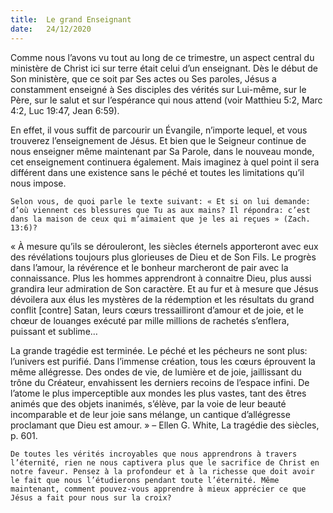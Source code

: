 ```yaml
---
title:  Le grand Enseignant
date:   24/12/2020
---
```


Comme nous l’avons vu tout au long de ce trimestre, un aspect central du ministère de Christ ici sur terre était celui d’un enseignant. Dès le début de Son ministère, que ce soit par Ses actes ou Ses paroles, Jésus a constamment enseigné à Ses disciples des vérités sur Lui-même, sur le Père, sur le salut et sur l’espérance qui nous attend (voir Matthieu 5:2, Marc 4:2, Luc 19:47, Jean 6:59).

En effet, il vous suffit de parcourir un Évangile, n’importe lequel, et vous trouverez l’enseignement de Jésus. Et bien que le Seigneur continue de nous enseigner même maintenant par Sa Parole, dans le nouveau monde, cet enseignement continuera également. Mais imaginez à quel point il sera différent dans une existence sans le péché et toutes les limitations qu’il nous impose.

`Selon vous, de quoi parle le texte suivant: « Et si on lui demande: d’où viennent ces blessures que Tu as aux mains? Il répondra: c’est dans la maison de ceux qui m’aimaient que je les ai reçues » (Zach. 13:6)?`

« À mesure qu’ils se dérouleront, les siècles éternels apporteront avec eux des révélations toujours plus glorieuses de Dieu et de Son Fils. Le progrès dans l’amour, la révérence et le bonheur marcheront de pair avec la connaissance. Plus les hommes apprendront à connaitre Dieu, plus aussi grandira leur admiration de Son caractère. Et au fur et à mesure que Jésus dévoilera aux élus les mystères de la rédemption et les résultats du grand conflit [contre] Satan, leurs cœurs tressailliront d’amour et de joie, et le chœur de louanges exécuté par mille millions de rachetés s’enflera, puissant et sublime…

La grande tragédie est terminée. Le péché et les pécheurs ne sont plus: l’univers est purifié. Dans l’immense création, tous les cœurs éprouvent la même allégresse. Des ondes de vie, de lumière et de joie, jaillissant du trône du Créateur, envahissent les derniers recoins de l’espace infini. De l’atome le plus imperceptible aux mondes les plus vastes, tant des êtres animés que des objets inanimés, s’élève, par la voie de leur beauté incomparable et de leur joie sans mélange, un cantique d’allégresse proclamant que Dieu est amour. » – Ellen G. White, La tragédie des siècles, p. 601.

`De toutes les vérités incroyables que nous apprendrons à travers l’éternité, rien ne nous captivera plus que le sacrifice de Christ en notre faveur. Pensez à la profondeur et à la richesse que doit avoir le fait que nous l’étudierons pendant toute l’éternité. Même maintenant, comment pouvez-vous apprendre à mieux apprécier ce que Jésus a fait pour nous sur la croix?`